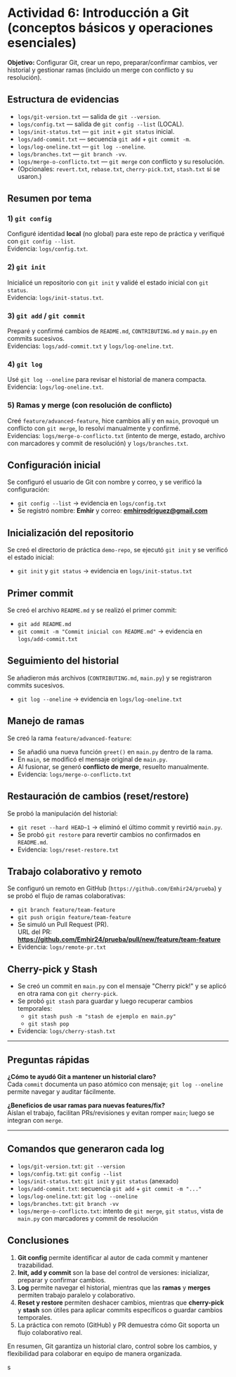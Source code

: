 # Actividad 6: Introducción a Git (conceptos básicos y operaciones esenciales)

**Objetivo:** Configurar Git, crear un repo, preparar/confirmar cambios, ver historial y gestionar ramas (incluido un merge con conflicto y su resolución).

## Estructura de evidencias
- `logs/git-version.txt` — salida de `git --version`.
- `logs/config.txt` — salida de `git config --list` (LOCAL).
- `logs/init-status.txt` — `git init` + `git status` inicial.
- `logs/add-commit.txt` — secuencia `git add` + `git commit -m`.
- `logs/log-oneline.txt` — `git log --oneline`.
- `logs/branches.txt` — `git branch -vv`.
- `logs/merge-o-conflicto.txt` — `git merge` con conflicto y su resolución.
- (Opcionales: `revert.txt`, `rebase.txt`, `cherry-pick.txt`, `stash.txt` si se usaron.)

## Resumen por tema 

### 1) `git config`
Configuré identidad **local** (no global) para este repo de práctica y verifiqué con `git config --list`.  
Evidencia: `logs/config.txt`.

### 2) `git init`
Inicialicé un repositorio con `git init` y validé el estado inicial con `git status`.  
Evidencia: `logs/init-status.txt`.

### 3) `git add` / `git commit`
Preparé y confirmé cambios de `README.md`, `CONTRIBUTING.md` y `main.py` en commits sucesivos.  
Evidencias: `logs/add-commit.txt` y `logs/log-oneline.txt`.

### 4) `git log`
Usé `git log --oneline` para revisar el historial de manera compacta.  
Evidencia: `logs/log-oneline.txt`.

### 5) Ramas y merge (con resolución de conflicto)
Creé `feature/advanced-feature`, hice cambios allí y en `main`, provoqué un conflicto con `git merge`, lo resolví manualmente y confirmé.  
Evidencias: `logs/merge-o-conflicto.txt` (intento de merge, estado, archivo con marcadores y commit de resolución) y `logs/branches.txt`.

## Configuración inicial
Se configuró el usuario de Git con nombre y correo, y se verificó la configuración:
- `git config --list` → evidencia en `logs/config.txt`
- Se registró nombre: **Emhir** y correo: **emhirrodriguez@gmail.com**

## Inicialización del repositorio
Se creó el directorio de práctica `demo-repo`, se ejecutó `git init` y se verificó el estado inicial:
- `git init` y `git status` → evidencia en `logs/init-status.txt`

## Primer commit
Se creó el archivo `README.md` y se realizó el primer commit:
- `git add README.md`
- `git commit -m "Commit inicial con README.md"` → evidencia en `logs/add-commit.txt`

## Seguimiento del historial
Se añadieron más archivos (`CONTRIBUTING.md`, `main.py`) y se registraron commits sucesivos.
- `git log --oneline` → evidencia en `logs/log-oneline.txt`

## Manejo de ramas
Se creó la rama `feature/advanced-feature`:
- Se añadió una nueva función `greet()` en `main.py` dentro de la rama.
- En `main`, se modificó el mensaje original de `main.py`.
- Al fusionar, se generó **conflicto de merge**, resuelto manualmente.
- Evidencia: `logs/merge-o-conflicto.txt`

## Restauración de cambios (reset/restore)
Se probó la manipulación del historial:
- `git reset --hard HEAD~1` → eliminó el último commit y revirtió `main.py`.
- Se probó `git restore` para revertir cambios no confirmados en `README.md`.
- Evidencia: `logs/reset-restore.txt`

## Trabajo colaborativo y remoto
Se configuró un remoto en GitHub (`https://github.com/Emhir24/prueba`) y se probó el flujo de ramas colaborativas:
- `git branch feature/team-feature`
- `git push origin feature/team-feature`
- Se simuló un Pull Request (PR).  
URL del PR: **<https://github.com/Emhir24/prueba/pull/new/feature/team-feature>**
- Evidencia: `logs/remote-pr.txt`

## Cherry-pick y Stash
- Se creó un commit en `main.py` con el mensaje "Cherry pick!" y se aplicó en otra rama con `git cherry-pick`.
- Se probó `git stash` para guardar y luego recuperar cambios temporales:
  - `git stash push -m "stash de ejemplo en main.py"`
  - `git stash pop`
- Evidencia: `logs/cherry-stash.txt`

---


## Preguntas rápidas

**¿Cómo te ayudó Git a mantener un historial claro?**  
Cada `commit` documenta un paso atómico con mensaje; `git log --oneline` permite navegar y auditar fácilmente.

**¿Beneficios de usar ramas para nuevas features/fix?**  
Aíslan el trabajo, facilitan PRs/revisiones y evitan romper `main`; luego se integran con `merge`.

---

## Comandos que generaron cada log

- `logs/git-version.txt`: `git --version`  
- `logs/config.txt`: `git config --list`  
- `logs/init-status.txt`: `git init` y `git status` (anexado)  
- `logs/add-commit.txt`: secuencia `git add` + `git commit -m "..."`  
- `logs/log-oneline.txt`: `git log --oneline`  
- `logs/branches.txt`: `git branch -vv`  
- `logs/merge-o-conflicto.txt`: intento de `git merge`, `git status`, vista de `main.py` con marcadores y commit de resolución



## Conclusiones
1. **Git config** permite identificar al autor de cada commit y mantener trazabilidad.
2. **Init, add y commit** son la base del control de versiones: inicializar, preparar y confirmar cambios.
3. **Log** permite navegar el historial, mientras que las **ramas** y **merges** permiten trabajo paralelo y colaborativo.
4. **Reset y restore** permiten deshacer cambios, mientras que **cherry-pick** y **stash** son útiles para aplicar commits específicos o guardar cambios temporales.
5. La práctica con remoto (GitHub) y PR demuestra cómo Git soporta un flujo colaborativo real.

En resumen, Git garantiza un historial claro, control sobre los cambios, y flexibilidad para colaborar en equipo de manera organizada.



s